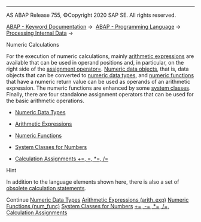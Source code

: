   

* * *

AS ABAP Release 755, ©Copyright 2020 SAP SE. All rights reserved.

[ABAP - Keyword Documentation](https://help.sap.com/doc/abapdocu_755_index_htm/7.55/en-US/abenabap.htm) →  [ABAP - Programming Language](https://help.sap.com/doc/abapdocu_755_index_htm/7.55/en-US/abenabap_reference.htm) →  [Processing Internal Data](https://help.sap.com/doc/abapdocu_755_index_htm/7.55/en-US/abenabap_data_working.htm) → 

Numeric Calculations

For the execution of numeric calculations, mainly [arithmetic expressions](https://help.sap.com/doc/abapdocu_755_index_htm/7.55/en-US/abenarithmetic_expression_glosry.htm "Glossary Entry") are available that can be used in operand positions and, in particular, on the right side of the [assignment operator\=](https://help.sap.com/doc/abapdocu_755_index_htm/7.55/en-US/abenequals_operator.htm). [Numeric data objects](https://help.sap.com/doc/abapdocu_755_index_htm/7.55/en-US/abennumeric_data_object_glosry.htm "Glossary Entry"), that is, data objects that can be converted to [numeric data types](https://help.sap.com/doc/abapdocu_755_index_htm/7.55/en-US/abennumeric_data_type_glosry.htm "Glossary Entry"), and [numeric functions](https://help.sap.com/doc/abapdocu_755_index_htm/7.55/en-US/abenmathematical_funktion_glosry.htm "Glossary Entry") that have a numeric return value can be used as operands of an arithmetic expression. The numeric functions are enhanced by some [system classes](https://help.sap.com/doc/abapdocu_755_index_htm/7.55/en-US/abensystem_class_glosry.htm "Glossary Entry"). Finally, there are four standalone assignment operators that can be used for the basic arithmetic operations.

-   [Numeric Data Types](https://help.sap.com/doc/abapdocu_755_index_htm/7.55/en-US/abennumber_types.htm)

-   [Arithmetic Expressions](https://help.sap.com/doc/abapdocu_755_index_htm/7.55/en-US/abapcompute_arith.htm)

-   [Numeric Functions](https://help.sap.com/doc/abapdocu_755_index_htm/7.55/en-US/abenmathematical_functions.htm)

-   [System Classes for Numbers](https://help.sap.com/doc/abapdocu_755_index_htm/7.55/en-US/abencl_abap_math.htm)

-   [Calculation Assignments +=, \=, \*=, /=](https://help.sap.com/doc/abapdocu_755_index_htm/7.55/en-US/abencalculation_assignments.htm)

Hint

In addition to the language elements shown here, there is also a set of [obsolete calculation statements](https://help.sap.com/doc/abapdocu_755_index_htm/7.55/en-US/abencomputing_obsolete.htm).

Continue
[Numeric Data Types](https://help.sap.com/doc/abapdocu_755_index_htm/7.55/en-US/abennumber_types.htm)
[Arithmetic Expressions (arith\_exp)](https://help.sap.com/doc/abapdocu_755_index_htm/7.55/en-US/abapcompute_arith.htm)
[Numeric Functions (num\_func)](https://help.sap.com/doc/abapdocu_755_index_htm/7.55/en-US/abenmathematical_functions.htm)
[System Classes for Numbers](https://help.sap.com/doc/abapdocu_755_index_htm/7.55/en-US/abencl_abap_math.htm)
[+=, -=, \*=, /=, Calculation Assignments](https://help.sap.com/doc/abapdocu_755_index_htm/7.55/en-US/abencalculation_assignments.htm)